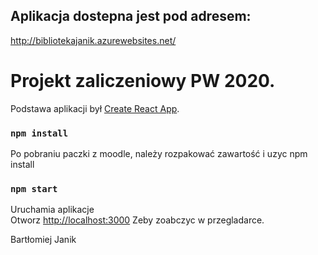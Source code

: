 ## Aplikacja dostepna jest pod adresem:

http://bibliotekajanik.azurewebsites.net/

# Projekt zaliczeniowy PW 2020.

Podstawa aplikacji był [Create React App](https://github.com/facebook/create-react-app).

### `npm install`

Po pobraniu paczki z moodle, należy rozpakować zawartość i uzyc npm install

### `npm start`

Uruchamia aplikacje \
Otworz [http://localhost:3000](http://localhost:3000) Zeby zoabczyc w przegladarce.


Bartłomiej Janik
